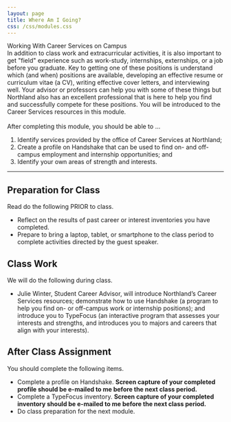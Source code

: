 ```yaml
---
layout: page
title: Where Am I Going?
css: /css/modules.css
---
```


<div class="panel-group">
  <div class="panel panel-primary">
    <div class="panel-heading">Working With Career Services on Campus</div>
    <div class="panel-body">In addition to class work and extracurricular activities, it is also important to get "field" experience such as work-study, internships, externships, or a job before you graduate. Key to getting one of these positions is understand which (and when) positions are available, developing an effective resume or curriculum vitae (a CV), writing effective cover letters, and interviewing well. Your advisor or professors can help you with some of these things but Northland also has an excellent professional that is here to help you find and successfully compete for these positions. You will be introduced to the Career Services resources in this module.
<br><br>
After completing this module, you should be able to ...

<ol>
  <li>Identify services provided by the office of Career Services at Northland;</li>
  <li>Create a profile on Handshake that can be used to find on- and off-campus employment and internship opportunities; and</li>
  <li>Identify your own areas of strength and interests. </li>
</ol>
    </div>
  </div>
</div>

----

## Preparation for Class
Read do the following PRIOR to class.

* Reflect on the results of past career or interest inventories you have completed.
* Prepare to bring a laptop, tablet, or smartphone to the class period to complete activities directed by the guest speaker.

## Class Work
We will do the following during class.

* Julie Winter, Student Career Advisor, will introduce Northland’s Career Services resources; demonstrate how to use Handshake (a program to help you find on- or off-campus work or internship positions); and introduce you to TypeFocus (an interactive program that assesses your interests and strengths, and introduces you to majors and careers that align with your interests).

## After Class Assignment
You should complete the following items.

* Complete a profile on Handshake. **Screen capture of your completed profile should be e-mailed to me before the next class period.**
* Complete a TypeFocus inventory. **Screen capture of your completed inventory should be e-mailed to me before the next class period.**
* Do class preparation for the next module.
